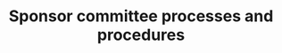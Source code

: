 ---
id: sponsor-committee-process
description: Processes and procedures that guide the sponsor committee
title: Sponsor committee processes and procedures
sidebar_position: 2
tags: ["process"]

---